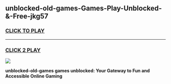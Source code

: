 
## unblocked-old-games-Games-Play-Unblocked-&-Free-jkg57
<h3>
<a href="https://premium76.site?title=unblocked-old-games&ref=24A">CLICK TO PLAY</a></h3>
<hr>

<h3>
<a href="https://premium76.site?title=unblocked-old-games&ref=24A">CLICK 2 PLAY</a>
  
</h3>

<a href="https://premium76.site?title=unblocked-old-games&ref=24A"><img src="https://clearcache.store/games.png"></a>


**unblocked-old-games games unblocked: Your Gateway to Fun and Accessible Online Gaming**
